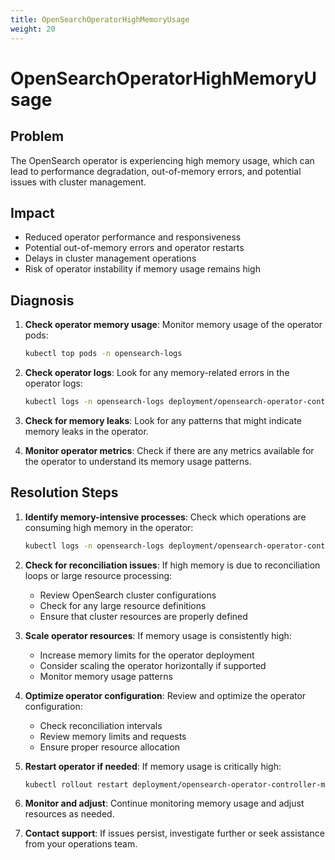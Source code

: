 ```yaml
---
title: OpenSearchOperatorHighMemoryUsage
weight: 20
---
```


# OpenSearchOperatorHighMemoryUsage

## Problem

The OpenSearch operator is experiencing high memory usage, which can lead to performance degradation, out-of-memory errors, and potential issues with cluster management.

## Impact

- Reduced operator performance and responsiveness
- Potential out-of-memory errors and operator restarts
- Delays in cluster management operations
- Risk of operator instability if memory usage remains high

## Diagnosis

1. **Check operator memory usage**: Monitor memory usage of the operator pods:

   ```bash
   kubectl top pods -n opensearch-logs
   ```

2. **Check operator logs**: Look for any memory-related errors in the operator logs:

   ```bash
   kubectl logs -n opensearch-logs deployment/opensearch-operator-controller-manager
   ```

3. **Check for memory leaks**: Look for any patterns that might indicate memory leaks in the operator.

4. **Monitor operator metrics**: Check if there are any metrics available for the operator to understand its memory usage patterns.

## Resolution Steps

1. **Identify memory-intensive processes**: Check which operations are consuming high memory in the operator:

   ```bash
   kubectl logs -n opensearch-logs deployment/opensearch-operator-controller-manager --tail=100
   ```

2. **Check for reconciliation issues**: If high memory is due to reconciliation loops or large resource processing:
   - Review OpenSearch cluster configurations
   - Check for any large resource definitions
   - Ensure that cluster resources are properly defined

3. **Scale operator resources**: If memory usage is consistently high:
   - Increase memory limits for the operator deployment
   - Consider scaling the operator horizontally if supported
   - Monitor memory usage patterns

4. **Optimize operator configuration**: Review and optimize the operator configuration:
   - Check reconciliation intervals
   - Review memory limits and requests
   - Ensure proper resource allocation

5. **Restart operator if needed**: If memory usage is critically high:

   ```bash
   kubectl rollout restart deployment/opensearch-operator-controller-manager -n opensearch-logs
   ```

6. **Monitor and adjust**: Continue monitoring memory usage and adjust resources as needed.

7. **Contact support**: If issues persist, investigate further or seek assistance from your operations team.
